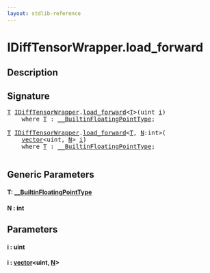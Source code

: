 ```yaml
---
layout: stdlib-reference
---
```


# IDiffTensorWrapper\.load\_forward

## Description





## Signature 

<pre>
<a href="load_forward.md#typeparam-T" class="code_type">T</a> <a href="index.md" class="code_type">IDiffTensorWrapper</a>.<a href="load_forward.md">load_forward</a>&lt;<a href="load_forward.md#typeparam-T" class="code_type">T</a>&gt;(<span class="code_keyword">uint</span> <a href="load_forward.md#decl-i" class="code_param">i</a>)
    <span class='code_keyword'>where</span> <a href="load_forward.md#typeparam-T" class="code_type">T</a> : <a href="../0_builtinfloatingpointtype-029hm/index.md" class="code_type">__BuiltinFloatingPointType</a>;

<a href="load_forward.md#typeparam-T" class="code_type">T</a> <a href="index.md" class="code_type">IDiffTensorWrapper</a>.<a href="load_forward.md">load_forward</a>&lt;<a href="load_forward.md#typeparam-T" class="code_type">T</a>, <a href="load_forward.md#decl-N" class="code_var">N</a>:<span class="code_keyword">int</span>&gt;(
    <a href="../../types/vector/index.md" class="code_type">vector</a>&lt;<span class="code_keyword">uint</span>, <a href="load_forward.md#decl-N" class="code_var">N</a>&gt; <a href="load_forward.md#decl-i" class="code_param">i</a>)
    <span class='code_keyword'>where</span> <a href="load_forward.md#typeparam-T" class="code_type">T</a> : <a href="../0_builtinfloatingpointtype-029hm/index.md" class="code_type">__BuiltinFloatingPointType</a>;

</pre>

## Generic Parameters

####  <a id="typeparam-T"></a>T: [\_\_BuiltinFloatingPointType](../0_builtinfloatingpointtype-029hm/index.md)
####  <a id="decl-N"></a>N  : int

## Parameters

####  <a id="decl-i"></a>i  : uint
####  <a id="decl-i"></a>i  : [vector](../../types/vector/index.md)\<uint, [N](../../types/vector/index.md#decl-N)\>


<script>
// Fix .md links to .html when on ReadTheDocs
if (window.location.hostname.includes('readthedocs') || 
    window.location.hostname.includes('rtfd.io')) {
  document.addEventListener('DOMContentLoaded', function() {
    const links = document.querySelectorAll('a');
    links.forEach(link => {
      const href = link.getAttribute('href');
      if (href && href.includes('.md')) {
        // This regex will handle .md links with or without fragment identifiers or query parameters
        link.href = link.href.replace(/(.+)\.md(#[^?]*)?(\?.*)?$/, '$1.html$2$3');
      }
    });
  });
}
</script>
